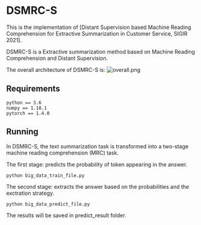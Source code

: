 # DSMRC-S
This is the implementation of [Distant Supervision based Machine Reading Comprehension for Extractive
               Summarization in Customer Service, SIGIR 2021].

DSMRC-S is a Extractive summarization method based on Machine Reading Comprehension and Distant Supervision.

The overall architecture of DSMRC-S is:
![overall.png](https://i.loli.net/2021/10/18/sqYgroMp9Fh4IAE.png)

## Requirements
```
python == 3.6
numpy == 1.18.1
pytorch == 1.4.0
```

## Running 
In DSMRC-S, the text summarization task is transformed into a two-stage machine reading comprehension (MRC) task.

The first stage: predicts the probability of token appearing in the answer.

```
python big_data_train_file.py
```

The second stage: extracts the answer based on the probabilities and the exctration strategy.

```
python big_data_predict_file.py
```
The results will be saved in predict_result folder.
